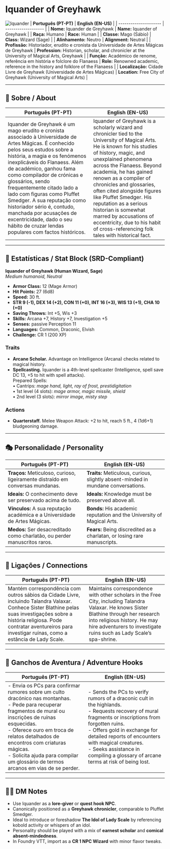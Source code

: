 # Iquander of Greyhawk

![Iquander](assets/npc/npc_blank.png)
| **Português (PT-PT)** | **English (EN-US)** |
| --------------------- | ------------------- |
| **Nome:** Iquander de Greyhawk | **Name:** Iquander of Greyhawk |
| **Raça:** Humano | **Race:** Human |
| **Classe:** Mago (Sábio) | **Class:** Wizard (Sage) |
| **Alinhamento:** Neutro | **Alignment:** Neutral |
| **Profissão:** Historiador, erudito e cronista da Universidade de Artes Mágicas de Greyhawk | **Profession:** Historian, scholar, and chronicler at the University of Magical Arts, Greyhawk |
| **Função:** Académico de renome, referência em história e folclore do Flanaess | **Role:** Renowned academic, reference in the history and folklore of the Flanaess |
| **Localização:** Cidade Livre de Greyhawk (Universidade de Artes Mágicas) | **Location:** Free City of Greyhawk (University of Magical Arts) |

---
## 📖 Sobre / About

| **Português (PT-PT)** | **English (EN-US)** |
| --------------------- | ------------------- |
| Iquander de Greyhawk é um mago erudito e cronista associado à Universidade de Artes Mágicas. É conhecido pelos seus estudos sobre a história, a magia e os fenómenos inexplicáveis do Flanaess. Além de académico, ganhou fama como compilador de crónicas e glossários, sendo frequentemente citado lado a lado com figuras como Pluffet Smedger. A sua reputação como historiador sério é, contudo, manchada por acusações de excentricidade, dado o seu hábito de cruzar lendas populares com factos históricos. | Iquander of Greyhawk is a scholarly wizard and chronicler tied to the University of Magical Arts. He is known for his studies of history, magic, and unexplained phenomena across the Flanaess. Beyond academia, he has gained renown as a compiler of chronicles and glossaries, often cited alongside figures like Pluffet Smedger. His reputation as a serious historian is somewhat marred by accusations of eccentricity, due to his habit of cross-referencing folk tales with historical fact. |

---
## 🧩 Estatísticas / Stat Block (SRD-Compliant)

**Iquander of Greyhawk (Human Wizard, Sage)**  
*Medium humanoid, Neutral*

- **Armor Class:** 12 (Mage Armor)  
- **Hit Points:** 27 (6d8)  
- **Speed:** 30 ft.  
- **STR 9 (-1), DEX 14 (+2), CON 11 (+0), INT 16 (+3), WIS 13 (+1), CHA 10 (+0)**  
- **Saving Throws:** Int +5, Wis +3  
- **Skills:** Arcana +7, History +7, Investigation +5  
- **Senses:** passive Perception 11  
- **Languages:** Common, Draconic, Elvish  
- **Challenge:** CR 1 (200 XP)  
### Traits
- **Arcane Scholar.** Advantage on Intelligence (Arcana) checks related to magical history.  
- **Spellcasting.** Iquander is a 4th-level spellcaster (Intelligence, spell save DC 13, +5 to hit with spell attacks).  
Prepared Spells:  
• Cantrips: *mage hand, light, ray of frost, prestidigitation*  
• 1st level (4 slots): *mage armor, magic missile, shield*  
• 2nd level (3 slots): *mirror image, misty step*  
### Actions
- **Quarterstaff.** Melee Weapon Attack: +2 to hit, reach 5 ft., 4 (1d6+1) bludgeoning damage.  
---
## 🎭 Personalidade / Personality

| **Português (PT-PT)** | **English (EN-US)** |
| --------------------- | ------------------- |
| **Traços:** Meticuloso, curioso, ligeiramente distraído em conversas mundanas. | **Traits:** Meticulous, curious, slightly absent-minded in mundane conversations. |
| **Ideais:** O conhecimento deve ser preservado acima de tudo. | **Ideals:** Knowledge must be preserved above all. |
| **Vínculos:** A sua reputação académica e a Universidade de Artes Mágicas. | **Bonds:** His academic reputation and the University of Magical Arts. |
| **Medos:** Ser desacreditado como charlatão, ou perder manuscritos raros. | **Fears:** Being discredited as a charlatan, or losing rare manuscripts. |

---
## 🔗 Ligações / Connections

| **Português (PT-PT)** | **English (EN-US)** |
| --------------------- | ------------------- |
| Mantém correspondência com outros sábios da Cidade Livre, incluindo Talandra Valaxar. Conhece Sister Blathine pelas suas investigações sobre a história religiosa. Pode contratar aventureiros para investigar ruínas, como a estância de Lady Scale. | Maintains correspondence with other scholars in the Free City, including Talandra Valaxar. He knows Sister Blathine through her research into religious history. He may hire adventurers to investigate ruins such as Lady Scale’s spa-shrine. |

---
## 🎲 Ganchos de Aventura / Adventure Hooks

| **Português (PT-PT)** | **English (EN-US)** |
| --------------------- | ------------------- |
| - Envia os PCs para confirmar rumores sobre um culto dracónico nas montanhas.<br>- Pede para recuperar fragmentos de mural ou inscrições de ruínas esquecidas.<br>- Oferece ouro em troca de relatos detalhados de encontros com criaturas mágicas.<br>- Solicita ajuda para compilar um glossário de termos arcanos em vias de se perder. | - Sends the PCs to verify rumors of a draconic cult in the highlands.<br>- Requests recovery of mural fragments or inscriptions from forgotten ruins.<br>- Offers gold in exchange for detailed reports of encounters with magical creatures.<br>- Seeks assistance in compiling a glossary of arcane terms at risk of being lost. |

---
## 🧑‍💻 DM Notes

- Use Iquander as a **lore-giver** or **quest hook NPC**.  
- Canonically positioned as a **Greyhawk chronicler**, comparable to Pluffet Smedger.  
- Ideal to introduce or foreshadow **The Idol of Lady Scale** by referencing kobold activity or whispers of an idol.  
- Personality should be played with a mix of **earnest scholar** and **comical absent-mindedness**.  
- In Foundry VTT, import as a **CR 1 NPC Wizard** with minor flavor tweaks.  